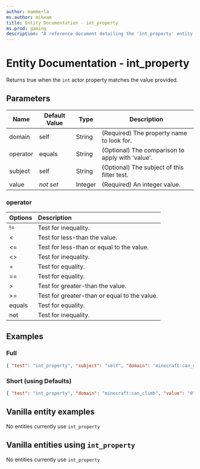 ```yaml
---
author: mammerla
ms.author: mikeam
title: Entity Documentation - int_property
ms.prod: gaming
description: "A reference document detailing the 'int_property' entity filter"
---
```


# Entity Documentation - int_property

Returns true when the `int` actor property matches the value provided.

## Parameters

|Name |Default Value  |Type  |Description  |
|---------|---------|---------|---------|
| domain| self|String| (Required) The property name to look for. |
| operator|equals |String | (Optional) The comparison to apply with 'value'.|
| subject| self| String| (Optional) The subject of this filter test. |
| value|*not set* |Integer | (Required) An integer value. |

### operator

| Options| Description |
|:-----------|:-----------|
| !=| Test for inequality. |
| <| Test for less-than the value. |
| <=| Test for less-than or equal to the value. |
| <>| Test for inequality. |
| =| Test for equality. |
| ==| Test for equality. |
| >| Test for greater-than the value. |
| >=| Test for greater-than or equal to the value. |
| equals| Test for equality. |
| not| Test for inequality. |

## Examples

### Full

```json
{ "test": "int_property", "subject": "self", "domain": "minecraft:can_climb", "operator": "equals", "value": "0" }
```

### Short (using Defaults)

```json
{ "test": "int_property", "domain": "minecraft:can_climb", "value": "0" }
```

## Vanilla entity examples

No entities currently use `int_property`

## Vanilla entities using `int_property`

No entities currently use `int_property`
